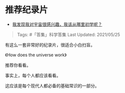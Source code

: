# 推荐纪录片

- [我发现我对宇宙很感兴趣，我该从哪里初学呢？](https://www.zhihu.com/question/396713003/answer/1243260069)

>Tags: #「答集」科学答集
>Last Updated: 2021/05/25

有这么一套非常好的纪录片，很适合小白扫盲。

《How does the universe work》

推荐你看看。

事实上，每个人都应该看看。

这应该是每个现代人都必备的基础常识的一部分。